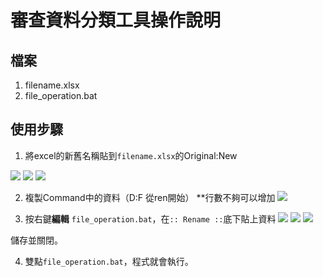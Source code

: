 # 審查資料分類工具操作說明

## 檔案
1. filename.xlsx
2. file_operation.bat

## 使用步驟
1. 將excel的新舊名稱貼到`filename.xlsx`的Original:New

![](https://i.imgur.com/pHqwHdW.png) ![](https://i.imgur.com/5kE5vbJ.png)   ![](https://i.imgur.com/1manAcu.png)

2. 複製Command中的資料（D:F 從ren開始）
**行數不夠可以增加
![](https://i.imgur.com/MeyLy1h.png)


3. 按右鍵**編輯** `file_operation.bat`，在`:: Rename ::`底下貼上資料
![](https://i.imgur.com/XUPxYpR.png) ![](https://i.imgur.com/ko19AdY.png) ![](https://i.imgur.com/ihApnbc.png)

儲存並關閉。

4. 雙點`file_operation.bat`，程式就會執行。
